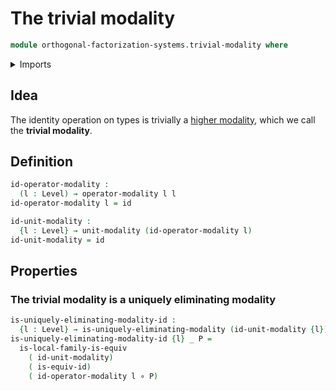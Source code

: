 # The trivial modality

```agda
module orthogonal-factorization-systems.trivial-modality where
```

<details><summary>Imports</summary>

```agda
open import foundation.equivalences
open import foundation.functions
open import foundation.universe-levels

open import orthogonal-factorization-systems.local-types
open import orthogonal-factorization-systems.modal-operators
open import orthogonal-factorization-systems.uniquely-eliminating-modalities
```

</details>

## Idea

The identity operation on types is trivially a
[higher modality](orthogonal-factorization-systems.higher-modalities.md), which
we call the **trivial modality**.

## Definition

```agda
id-operator-modality :
  (l : Level) → operator-modality l l
id-operator-modality l = id

id-unit-modality :
  {l : Level} → unit-modality (id-operator-modality l)
id-unit-modality = id
```

## Properties

### The trivial modality is a uniquely eliminating modality

```agda
is-uniquely-eliminating-modality-id :
  {l : Level} → is-uniquely-eliminating-modality (id-unit-modality {l})
is-uniquely-eliminating-modality-id {l} _ P =
  is-local-family-is-equiv
    ( id-unit-modality)
    ( is-equiv-id)
    ( id-operator-modality l ∘ P)
```
